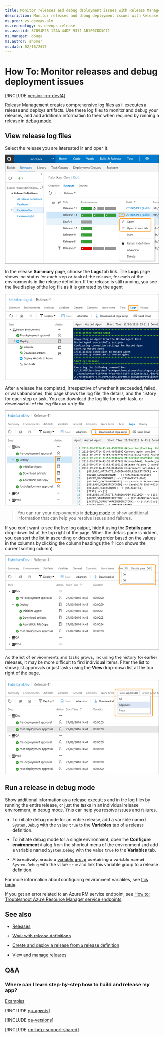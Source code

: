 ```yaml
---
title: Monitor releases and debug deployment issues with Release Management in Team Services or Team Foundation Server
description: Monitor releases and debug deployment issues with Release Management in Visual Studio Team Services (VSTS) and Microsoft Team Foundation Server (TFS)
ms.prod: vs-devops-alm
ms.technology: vs-devops-release
ms.assetid: 37894F28-12AA-44DE-9371-AB1F0CDDDC71
ms.manager: douge
ms.author: ahomer
ms.date: 02/16/2017
---
```


# How To: Monitor releases and debug deployment issues

[!INCLUDE [version-rm-dev14](../_shared/version-rm-dev14.md)]

Release Management creates comprehensive log files as it
executes a release and deploys artifacts. Use these log files
to monitor and debug your releases, and add additional
information to them when required by running a release in
[debug mode](#debug-mode).

## View release log files

Select the release you are interested in and open it.

![Opening the details of a release](_img/debug-deployment-issues/overview-03c.png)

In the release **Summary** page, choose the **Logs** tab link.
The **Logs** page shows the status for each step or task of the release, for each
of the environments in the release definition. If the release is still running,
you see the live display of the log file as it is genrated by the agent.

![Viewing the release log page for an in-progress release](_img/debug-deployment-issues/logs-in-progress-02a.png)

After a release has completed,
irrespective of whether it succeeded, failed, or was abandoned, this page shows the
log file, the details, and the history for each step or task. You can download
the log file for each task, or download all of the log files as a zip file.

![The Logs page showing a list of activities for the release](_img/debug-deployment-issues/logs-released-02.png)

>You can run your deployments in [debug mode](#debug-mode)
to show additional information that can help you resolve issues and failures.

If you don't want to see the live log output, hide it using the **Details pane**
drop-down list at the top right of the page. When the details pane is hidden, you
can sort the list in ascending or descending order based on the values in the
columns by clicking the column headings (the
![sort by column values](_img/debug-deployment-issues/column-sort-icon.png)
icon shows the current sorting column).

![Hiding the live log file and sorting the results](_img/debug-deployment-issues/summary-details-off-01.png)

As the list of environments and tasks grows, including the history for earlier releases,
it may be more difficult to find individual items. Filter the list to show just
approvals or just tasks using the **View** drop-down list at the top right of the page.  

![Viewing just approvals or just tasks in the Logs page](_img/debug-deployment-issues/summary-approvals-only-01.png)

<h2 id="debug-mode">Run a release in debug mode</h2>

Show additional information as a release executes and in the log files
by running the entire release, or just the tasks in an individual
release environment, in debug mode. This can help you resolve issues and failures.

* To initiate debug mode for an entire release, add a variable
  named `System.Debug` with the value `true` to the **Variables**
  tab of a release definition.

* To initiate debug mode for a single environment, open the
  **Configure environment** dialog from the shortcut menu
  of the environment and add a variable named `System.Debug`
  with the value `true` to the **Variables** tab.

* Alternatively, create a [variable group](../concepts/library/variable-groups.md)
  containing a variable named `System.Debug` with the value `true`
  and link this variable group to a release definition.

For more information about configuring environment variables,
see [this topic](../concepts/definitions/release/variables.md).

If you get an error related to an Azure RM service endpoint,
see [How to: Troubleshoot Azure Resource Manager service endpoints](../actions/azure-rm-endpoint.md).

## See also

* [Releases](../concepts/releases/index.md)

* [Work with release definitions](work-with-release-definitions.md)

* [Create and deploy a release from a release definition](create-deploy-releases.md)

* [View and manage releases](view-manage-releases.md)

## Q&A

<!-- BEGINSECTION class="md-qanda" -->

### Where can I learn step-by-step how to build and release my app?

[Examples](../apps/index.md)

[!INCLUDE [qa-agents](../_shared/qa-agents.md)]

[!INCLUDE [qa-versions](../_shared/qa-versions.md)]

<!-- ENDSECTION -->

[!INCLUDE [rm-help-support-shared](../_shared/rm-help-support-shared.md)]
